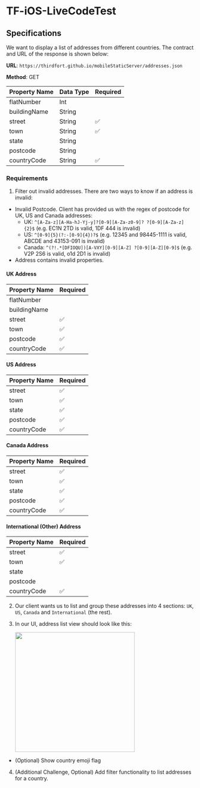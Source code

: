 # TF-iOS-LiveCodeTest

## Specifications
We want to display a list of addresses from different countries. The contract and URL of the response is shown below:

**URL**: `https://thirdfort.github.io/mobileStaticServer/addresses.json`

**Method**: GET

| Property Name | Data Type | Required |
|-----|-----|-----|
| flatNumber | Int |  |
| buildingName | String |  |
| street | String | ✅ |
| town | String | ✅ |
| state | String |  |
| postcode | String |  |
| countryCode | String | ✅ |

### Requirements
1. Filter out invalid addresses. There are two ways to know if an address is invalid:
* Invalid Postcode. Client has provided us with the regex of postcode for UK, US and Canada addresses:
  * UK: `^[A-Za-z][A-Ha-hJ-Yj-y]?[0-9][A-Za-z0-9]? ?[0-9][A-Za-z]{2}$` (e.g. EC1N 2TD is valid, 1DF 444 is invalid)
  * US: `^[0-9]{5}(?:-[0-9]{4})?$` (e.g. 12345 and 98445-1111 is valid, ABCDE and 43153-091 is invalid)
  * Canada: `^(?!.*[DFIOQU])[A-VXY][0-9][A-Z] ?[0-9][A-Z][0-9]$` (e.g. V2P 2S6 is valid, o1d 2D1 is invalid)
* Address contains invalid properties.
#### UK Address
| Property Name | Required |
|-----|-----|
| flatNumber |  |
| buildingName |  |
| street | ✅ |
| town | ✅ |
| postcode | ✅ |
| countryCode | ✅ |

#### US Address
| Property Name | Required |
|-----|-----|
| street | ✅ |
| town | ✅ |
| state | ✅ |
| postcode | ✅ |
| countryCode | ✅ |

#### Canada Address
| Property Name | Required |
|-----|-----|
| street | ✅ |
| town | ✅ |
| state | ✅ |
| postcode | ✅ |
| countryCode | ✅ |

#### International (Other) Address
| Property Name | Required |
|-----|-----|
| street | ✅ |
| town | ✅ |
| state |  |
| postcode |  |
| countryCode | ✅ |
  
2. Our client wants us to list and group these addresses into 4 sections: `UK`, `US`, `Canada` and `International` (the rest).
3. In our UI, address list view should look like this:

   <img src=https://github.com/thirdfort/iOS-LiveCodeTest/assets/2783446/eb650e86-37ac-4dac-b458-f55ddb241536 width=320>

 * (Optional) Show country emoji flag
4. (Additional Challenge, Optional) Add filter functionality to list addresses for a country.
